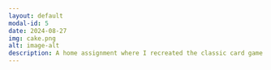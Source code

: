 ```yaml
---
layout: default
modal-id: 5
date: 2024-08-27
img: cake.png
alt: image-alt
description: A home assignment where I recreated the classic card game War. The project involved implementing data tracking and multiplayer capabilities using Firebase for data analysis, and Unity Netcode for managing game objects and player interactions. This setup allows for real-time gameplay and efficient tracking of game data.
---
```

